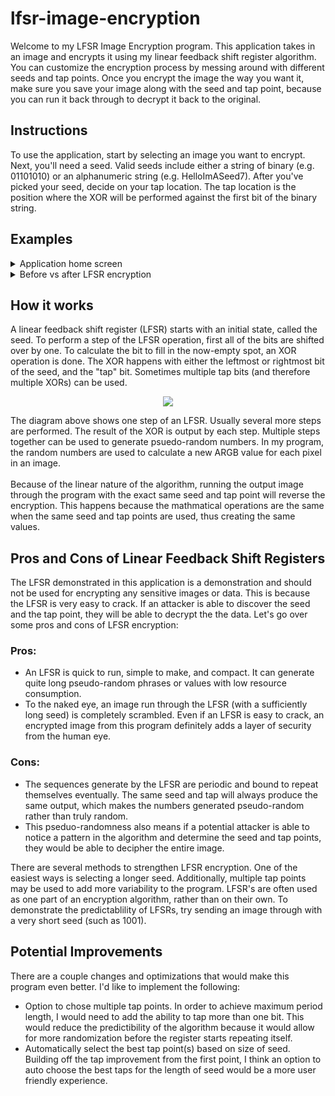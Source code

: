 # lfsr-image-encryption
Welcome to my LFSR Image Encryption program. This application takes in an image and encrypts it using my linear feedback shift register algorithm. You can customize the encryption process by messing around with different seeds and tap points. Once you encrypt the image the way you want it, make sure you save your image along with the seed and tap point, because you can run it back through to decrypt it back to the original.

## Instructions
To use the application, start by selecting an image you want to encrypt. Next, you'll need a seed. Valid seeds include either a string of binary (e.g. 01101010) or an alphanumeric string (e.g. HelloImASeed7). After you've picked your seed, decide on your tap location. The tap location is the position where the XOR will be performed against the first bit of the binary string. 

## Examples 
<details>
  <summary>Application home screen</summary>
  <p align=center>
    <img src="https://github.com/calebfrankenberger/lfsr-encryption-3/assets/69817026/bb5dd403-67f3-488e-8f27-0268aa8f512c">
  </p>
</details>
<details>
  <summary>Before vs after LFSR encryption</summary>
 <p align=center>
     <img src="https://github.com/calebfrankenberger/lfsr-encryption-3/assets/69817026/7a963763-f41d-412c-8aec-85b04ee03cb0">
 </p>
</details>

## How it works
A linear feedback shift register (LFSR) starts with an initial state, called the seed. To perform a step of the LFSR operation, first all of the bits are shifted over by one. To calculate the bit to fill in the now-empty spot, an XOR operation is done. The XOR happens with either the leftmost or rightmost bit of the seed, and the "tap" bit. Sometimes multiple tap bits (and therefore multiple XORs) can be used. 
<p align=center>
  <img src="https://github.com/calebfrankenberger/lfsr-encryption-3/assets/69817026/779539ca-d97d-442d-b24f-40c46122946d">
</p>
The diagram above shows one step of an LFSR. Usually several more steps are performed. The result of the XOR is output by each step. Multiple steps together can be used to generate psuedo-random numbers. In my program, the random numbers are used to calculate a new ARGB value for each pixel in an image. 
<br><br>
Because of the linear nature of the algorithm, running the output image through the program with the exact same seed and tap point will reverse the encryption. This happens because the mathmatical operations are the same when the same seed and tap points are used, thus creating the same values. 

## Pros and Cons of Linear Feedback Shift Registers
The LFSR demonstrated in this application is a demonstration and should not be used for encrypting any sensitive images or data. This is because the LFSR is very easy to crack. If an attacker is able to discover the seed and the tap point, they will be able to decrypt the the data. Let's go over some pros and cons of LFSR encryption: 
### Pros:
-  An LFSR is quick to run, simple to make, and compact. It can generate quite long pseudo-random phrases or values with low resource consumption.
-  To the naked eye, an image run through the LFSR (with a sufficiently long seed) is completely scrambled. Even if an LFSR is easy to crack, an encrypted image from this program definitely adds a layer of security from the human eye.
### Cons:
- The sequences generate by the LFSR are periodic and bound to repeat themselves eventually. The same seed and tap will always produce the same output, which makes the numbers generated pseudo-random rather than truly random.
- This pseduo-randomness also means if a potential attacker is able to notice a pattern in the algorithm and determine the seed and tap points, they would be able to decipher the entire image. 

There are several methods to strengthen LFSR encryption. One of the easiest ways is selecting a longer seed. Additionally, multiple tap points may be used to add more variability to the program. LFSR's are often used as one part of an encryption algorithm, rather than on their own. To demonstrate the predictablility of LFSRs, try sending an image through with a very short seed (such as 1001). 

## Potential Improvements
There are a couple changes and optimizations that would make this program even better. I'd like to implement the following:
- Option to chose multiple tap points. In order to achieve maximum period length, I would need to add the ability to tap more than one bit. This would reduce the predictibility of the algorithm because it would allow for more randomization before the register starts repeating itself.
- Automatically select the best tap point(s) based on size of seed. Building off the tap improvement from the first point, I think an option to auto choose the best taps for the length of seed would be a more user friendly experience. 
  
